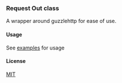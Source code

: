### Request Out class

A wrapper around guzzlehttp for ease of use.


#### Usage

See [examples](examples/index.php) for usage

#### License

[MIT](https://opensource.org/licenses/MIT)




